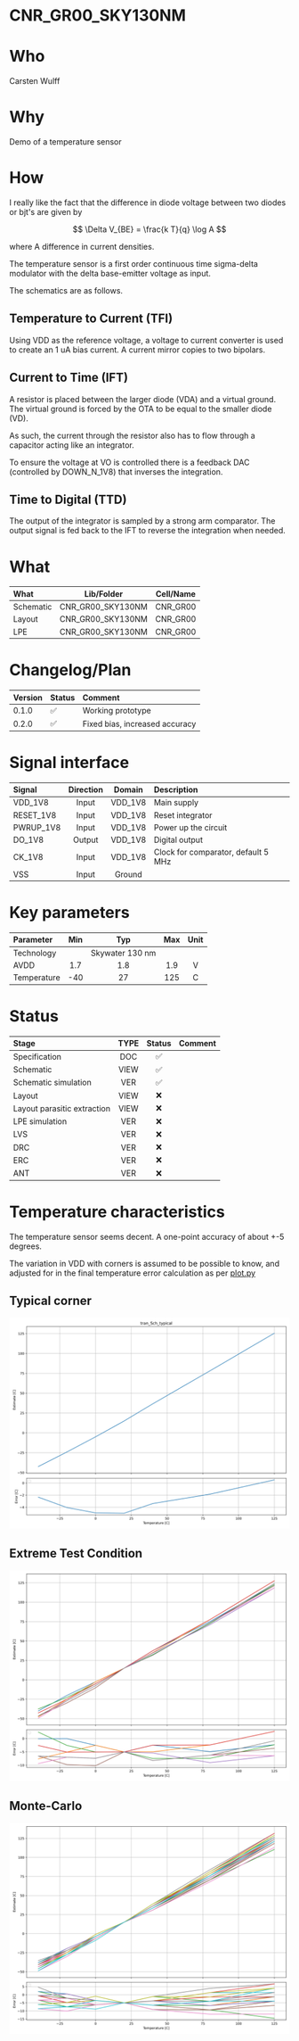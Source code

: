 
# CNR_GR00_SKY130NM

# Who
Carsten Wulff 

# Why
Demo of a temperature sensor

# How
I really like the fact that the difference in diode voltage between two diodes
or bjt's are given by 
 
$$ \Delta V_{BE} = \frac{k T}{q} \log A $$
 
where A difference in current densities.
 
The temperature sensor is a first order continuous time sigma-delta
modulator with the delta base-emitter voltage as input.

The schematics are as follows.
 
## Temperature to Current (TFI)

Using VDD as the reference voltage, a voltage to current converter is used to
create an 1 uA bias current. A current mirror copies to two bipolars.

## Current to Time (IFT)

A resistor is placed between the larger diode (VDA) and a virtual ground. The
virtual ground is forced by the OTA to be equal to the smaller diode (VD). 

As such, the current through the resistor also has to flow through a capacitor
acting like an integrator.

To ensure the voltage at VO is controlled there is a feedback DAC (controlled by
DOWN_N_1V8) that inverses the integration. 

## Time to Digital (TTD)

The output of the integrator is sampled by a strong arm comparator. The output
signal is fed back to the IFT to reverse the integration when needed. 


# What

| What            | Lib/Folder       | Cell/Name |
| :-              | :-:              | :-:       |
| Schematic       | CNR_GR00_SKY130NM | CNR_GR00 |
| Layout          | CNR_GR00_SKY130NM | CNR_GR00 |
| LPE             | CNR_GR00_SKY130NM | CNR_GR00 |



# Changelog/Plan
| Version | Status | Comment|
| :-| :-| :-|
|0.1.0 | :white_check_mark: | Working prototype |
|0.2.0 | :white_check_mark: | Fixed bias, increased accuracy |


# Signal interface
| Signal    | Direction | Domain  | Description                         |
|:----------|:---------:|:-------:|:------------------------------------|
| VDD_1V8   | Input     | VDD_1V8 | Main supply                         |
| RESET_1V8 | Input     | VDD_1V8 | Reset integrator                    |
| PWRUP_1V8 | Input     | VDD_1V8 | Power up the circuit                |
| DO_1V8    | Output    | VDD_1V8 | Digital output                      |
| CK_1V8    | Input     | VDD_1V8 | Clock for comparator, default 5 MHz |
| VSS       | Input     | Ground  |                                     |



# Key parameters
| Parameter   | Min | Typ             | Max | Unit |
|:------------|:---:|:---------------:|:---:|:----:|
| Technology  |     | Skywater 130 nm |     |      |
| AVDD        | 1.7 | 1.8             | 1.9 | V    |
| Temperature | -40 | 27              | 125 | C    |

    
# Status

| Stage                       | TYPE | Status             | Comment |
|:----------------------------|:----:|:------------------:|:-------:|
| Specification               | DOC  | :white_check_mark: |         |
| Schematic                   | VIEW | :white_check_mark: |         |
| Schematic simulation        | VER  | :white_check_mark: |         |
| Layout                      | VIEW | :x:                |         |
| Layout parasitic extraction | VIEW | :x:                |         |
| LPE simulation              | VER  | :x:                |         |
| LVS                         | VER  | :x:                |         |
| DRC                         | VER  | :x:                |         |
| ERC                         | VER  | :x:                |         |
| ANT                         | VER  | :x:                |         |



# Temperature characteristics

The temperature sensor seems decent. A one-point accuracy of about +-5 degrees.

The variation in VDD with corners is assumed to be possible to know, and
adjusted for in the final temperature error calculation as per [plot.py](sim/CNR_GR00/plot.py)

## Typical corner
![](tran_Sch_typical.svg)

## Extreme Test Condition
![](tran_Sch_etc.svg)

## Monte-Carlo
![](tran_Sch_mc.svg)

